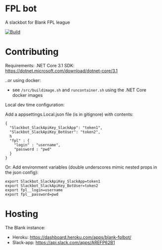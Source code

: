 # FPL bot
A slackbot for Blank FPL league

[![Build](https://github.com/blankoslo/fplbot/workflows/CI/badge.svg)](https://github.com/blankoslo/fplbot/actions)

# Contributing
Requirements: .NET Core 3.1 SDK: https://dotnet.microsoft.com/download/dotnet-core/3.1

..or using docker:
- see `/src/buildimage.sh` and `runcontainer.sh` using the .NET Core docker images

Local dev time configuration:
    
Add a appsettings.Local.json file (is in gitignore) with contents:

``` 
{
  "Slackbot_SlackApiKey_SlackApp": "token1",
  "Slackbot_SlackApiKey_BotUser": "token2",
  h
  "fpl" : {
    "login" : "username",
    "password : "pwd"
  }
}
```

            
Or: Add environment variables (double underscores mimic nested props in the json config):

```
export Slackbot_SlackApiKey_SlackApp=token1
export Slackbot_SlackApiKey_BotUser=token2
export fpl__login=username
export fpl__password=pwd 
```



# Hosting
The Blank instance:

* Heroku: https://dashboard.heroku.com/apps/blank-fplbot/
* Slack-app: https://api.slack.com/apps/AREFP62B1
